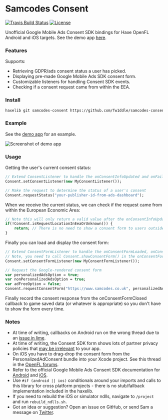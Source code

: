 # Samcodes Consent

[![Travis Build Status](https://img.shields.io/travis/Tw1ddle/samcodes-consent.svg?style=flat-square)](https://travis-ci.org/Tw1ddle/samcodes-consent)
[![License](http://img.shields.io/:license-mit-blue.svg?style=flat-square)](https://github.com/Tw1ddle/samcodes-consent/blob/master/LICENSE)

Unofficial Google Mobile Ads Consent SDK bindings for Haxe OpenFL Android and iOS targets. See the demo app [here](https://github.com/Tw1ddle/samcodes-consent-demo).

### Features

Supports:
 * Retrieving GDPR/ads consent status a user has picked.
 * Displaying pre-made Google Mobile Ads SDK consent form.
 * Customizable listeners for handling Consent SDK events.
 * Checking if a consent request came from within the EEA.

### Install

```bash
haxelib git samcodes-consent https://github.com/Tw1ddle/samcodes-consent
```

### Example

See the [demo app](https://github.com/Tw1ddle/samcodes-consent-demo) for an example.

![Screenshot of demo app](https://github.com/Tw1ddle/samcodes-consent-demo/blob/master/screenshots/prerendered-consent-dialog.png?raw=true "Demo app with consent popup")

### Usage

Getting the user's current consent status:

```haxe
// Extend ConsentListener to handle the onConsentInfoUpdated and onFailedToUpdateConsentInfo callbacks
Consent.setConsentListener(new MyConsentListener());

// Make the request to determine the status of a user's consent
Consent.requestStatus("your-publisher-id-from-ads-dashboard");
```

When we receive the current status, we can check if the request came from within the European Economic Area:

```haxe
// Note this will only return a valid value after the onConsentInfoUpdated callback triggers
if(!Consent.isRequestLocationInEeaOrUnknown()) {
    return; // There is no need to show a consent form to users outside EEA, and the SDK might not let you anyway
}
```

Finally you can load and display the consent form:

```haxe
// Extend ConsentFormListener to handle the onConsentFormLoaded, onConsentFormOpened, onConsentFormClosed and onConsentFormError callbacks
// Note, you need to call Consent.showConsentForm() in the onConsentFormLoaded callback to actually show the form once it loads.
Consent.setConsentFormListener(new MyConsentFormListener());

// Request the Google-rendered consent form
var personalizedAdsOption = true;
var nonPersonalizedAdsOption = true;
var adFreeOption = false;
Consent.requestConsentForm("https://www.samcodes.co.uk", personalizedAdsOption, nonPersonalizedAdsOption, adFreeOption);
```

Finally record the consent response from the onConsentFormClosed callback to game saved data (or whatever is appropriate) so you don't have to show the form every time.

### Notes
 * At time of writing, callbacks on Android run on the wrong thread due to an [issue in lime](https://github.com/openfl/lime/issues/983).
 * At time of writing, the Consent SDK form shows lots of partner privacy policies that [may be irrelevant](https://github.com/googleads/googleads-consent-sdk-android/issues/81) to your app.
 * On iOS you have to drag-drop the consent form from the PersonalizedAdConsent bundle into your Xcode project. See this thread in the [OpenFL forums](https://community.openfl.org/t/how-to-include-a-bundle-file-in-the-resources-folder-when-doing-a-extension-ios/916).
 * Refer to the official Google Mobile Ads Consent SDK documentation for [Android](https://github.com/googleads/googleads-consent-sdk-android) and [iOS](https://developers.google.com/admob/ios/quick-start).
 * Use ```#if (android || ios)``` conditionals around your imports and calls to this library for cross platform projects - there is no stub/fallback implementation included in the haxelib.
 * If you need to rebuild the iOS or simulator ndlls, navigate to ```/project``` and run ```rebuild_ndlls.sh```.
 * Got an idea or suggestion? Open an issue on GitHub, or send Sam a message on [Twitter](https://twitter.com/Sam_Twidale).